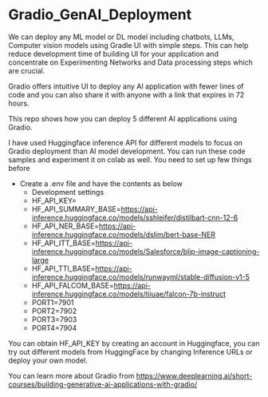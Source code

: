 # Gradio_GenAI_Deployment
We can deploy any ML model or DL model including chatbots, LLMs, Computer vision models using Gradle UI with simple steps. This can help reduce development time of building UI for your application and concentrate on Experimenting Networks and Data processing steps which are crucial.

Gradio offers intuitive UI to deploy any AI application with fewer lines of code and you can also share it with anyone with a link that expires in 72 hours.

This repo shows how you can deploy 5 different AI applications using Gradio.

I have used Huggingface inference API for different models to focus on Gradio deployment than AI model development. You can run these code samples and experiment it on colab as well. You need to set up few things before
* Create a .env file and have the contents as below
  * Development settings
  * HF_API_KEY=
  * HF_API_SUMMARY_BASE=https://api-inference.huggingface.co/models/sshleifer/distilbart-cnn-12-6
  * HF_API_NER_BASE=https://api-inference.huggingface.co/models/dslim/bert-base-NER
  * HF_API_ITT_BASE=https://api-inference.huggingface.co/models/Salesforce/blip-image-captioning-large
  * HF_API_TTI_BASE=https://api-inference.huggingface.co/models/runwayml/stable-diffusion-v1-5
  * HF_API_FALCOM_BASE=https://api-inference.huggingface.co/models/tiiuae/falcon-7b-instruct
  * PORT1=7901
  * PORT2=7902
  * PORT3=7903
  * PORT4=7904

You can obtain HF_API_KEY by creating an account in Huggingface, you can try out different models from HuggingFace by changing Inference URLs or deploy your own model.

You can learn more about Gradio from https://www.deeplearning.ai/short-courses/building-generative-ai-applications-with-gradio/
